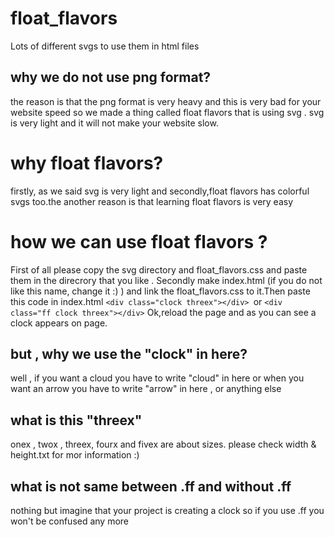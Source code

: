# float_flavors
Lots of different svgs to use them in html files
## why we do not use png format?
the reason is that the png format is very heavy and this is very bad for your website speed so we made a thing called float flavors that is using svg . svg is very light and it will not make your website slow.
# why float flavors?
firstly, as we said svg is very light and secondly,float flavors has colorful svgs too.the another reason is that learning float flavors is very easy
# how we can use float flavors  ?
First of all please copy the svg directory and float_flavors.css and paste them in the direcrory that you like . Secondly make index.html (if you do not like this name, change it :) )
and link the float_flavors.css to it.Then paste this code in index.html
```<div class="clock threex"></div> ```or ```<div class="ff clock threex"></div>```
 Ok,reload the page and as  you can see a clock appears on page.

## but , why we use the "clock" in here?
well , if you want a cloud you have to write "cloud" in here or when you want an arrow you have to write "arrow" in here , or anything else
## what is this "threex"
onex , twox , threex, fourx and fivex are about sizes. please check width & height.txt  for mor information :)
## what is not same between .ff and without .ff
nothing but imagine that your project is creating a clock so if you use .ff you won't be confused any more
